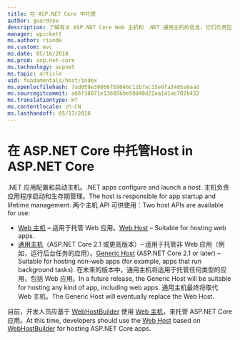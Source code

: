 ```yaml
---
title: 在 ASP.NET Core 中托管
author: guardrex
description: 了解有关 ASP.NET Core Web 主机和 .NET 通用主机的信息，它们负责应用启动和生存期管理。
manager: wpickett
ms.author: riande
ms.custom: mvc
ms.date: 05/16/2018
ms.prod: asp.net-core
ms.technology: aspnet
ms.topic: article
uid: fundamentals/host/index
ms.openlocfilehash: 7ad059e39866f59040c12b7ac15e9fa3405a9aad
ms.sourcegitcommit: a66f38071e13685bbe59d48d22aa141ac702b432
ms.translationtype: HT
ms.contentlocale: zh-CN
ms.lasthandoff: 05/17/2018
---
```

# <a name="host-in-aspnet-core"></a><span data-ttu-id="597ba-103">在 ASP.NET Core 中托管</span><span class="sxs-lookup"><span data-stu-id="597ba-103">Host in ASP.NET Core</span></span>

<span data-ttu-id="597ba-104">.NET 应用配置和启动主机。</span><span class="sxs-lookup"><span data-stu-id="597ba-104">.NET apps configure and launch a *host*.</span></span> <span data-ttu-id="597ba-105">主机负责应用程序启动和生存期管理。</span><span class="sxs-lookup"><span data-stu-id="597ba-105">The host is responsible for app startup and lifetime management.</span></span> <span data-ttu-id="597ba-106">两个主机 API 可供使用：</span><span class="sxs-lookup"><span data-stu-id="597ba-106">Two host APIs are available for use:</span></span>

* <span data-ttu-id="597ba-107">[Web 主机](xref:fundamentals/host/web-host) &ndash; 适用于托管 Web 应用。</span><span class="sxs-lookup"><span data-stu-id="597ba-107">[Web Host](xref:fundamentals/host/web-host) &ndash; Suitable for hosting web apps.</span></span>
* <span data-ttu-id="597ba-108">[通用主机](xref:fundamentals/host/generic-host)（ASP.NET Core 2.1 或更高版本）&ndash; 适用于托管非 Web 应用（例如，运行后台任务的应用）。</span><span class="sxs-lookup"><span data-stu-id="597ba-108">[Generic Host](xref:fundamentals/host/generic-host) (ASP.NET Core 2.1 or later) &ndash; Suitable for hosting non-web apps (for example, apps that run background tasks).</span></span> <span data-ttu-id="597ba-109">在未来的版本中，通用主机将适用于托管任何类型的应用，包括 Web 应用。</span><span class="sxs-lookup"><span data-stu-id="597ba-109">In a future release, the Generic Host will be suitable for hosting any kind of app, including web apps.</span></span> <span data-ttu-id="597ba-110">通用主机最终将取代 Web 主机。</span><span class="sxs-lookup"><span data-stu-id="597ba-110">The Generic Host will eventually replace the Web Host.</span></span>

<span data-ttu-id="597ba-111">目前，开发人员应基于 [WebHostBuilder](/dotnet/api/microsoft.aspnetcore.hosting.webhostbuilder) 使用 [Web 主机](xref:fundamentals/host/web-host)，来托管 ASP.NET Core 应用。</span><span class="sxs-lookup"><span data-stu-id="597ba-111">At this time, developers should use the [Web Host](xref:fundamentals/host/web-host) based on [WebHostBuilder](/dotnet/api/microsoft.aspnetcore.hosting.webhostbuilder) for hosting ASP.NET Core apps.</span></span>

